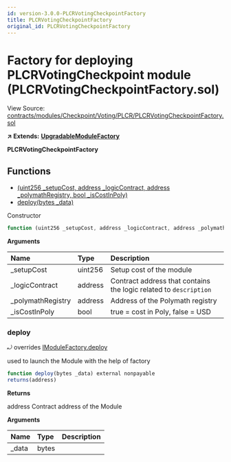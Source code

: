 ```yaml
---
id: version-3.0.0-PLCRVotingCheckpointFactory
title: PLCRVotingCheckpointFactory
original_id: PLCRVotingCheckpointFactory
---
```


# Factory for deploying PLCRVotingCheckpoint module \(PLCRVotingCheckpointFactory.sol\)

View Source: [contracts/modules/Checkpoint/Voting/PLCR/PLCRVotingCheckpointFactory.sol](https://github.com/remon-nashid/polymath-core/tree/0c5593835be9dcec69d8de5b12eb17bc7cd77adc/contracts/modules/Checkpoint/Voting/PLCR/PLCRVotingCheckpointFactory.sol)

**↗ Extends:** [**UpgradableModuleFactory**](upgradablemodulefactory.md)

**PLCRVotingCheckpointFactory**

## Functions

* [\(uint256 \_setupCost, address \_logicContract, address \_polymathRegistry, bool \_isCostInPoly\)](plcrvotingcheckpointfactory.md)
* [deploy\(bytes \_data\)](plcrvotingcheckpointfactory.md#deploy)

Constructor

```javascript
function (uint256 _setupCost, address _logicContract, address _polymathRegistry, bool _isCostInPoly) public nonpayable UpgradableModuleFactory
```

**Arguments**

| Name | Type | Description |
| :--- | :--- | :--- |
| \_setupCost | uint256 | Setup cost of the module |
| \_logicContract | address | Contract address that contains the logic related to `description` |
| \_polymathRegistry | address | Address of the Polymath registry |
| \_isCostInPoly | bool | true = cost in Poly, false = USD |

### deploy

⤾ overrides [IModuleFactory.deploy](imodulefactory.md#deploy)

used to launch the Module with the help of factory

```javascript
function deploy(bytes _data) external nonpayable
returns(address)
```

**Returns**

address Contract address of the Module

**Arguments**

| Name | Type | Description |
| :--- | :--- | :--- |
| \_data | bytes |  |

